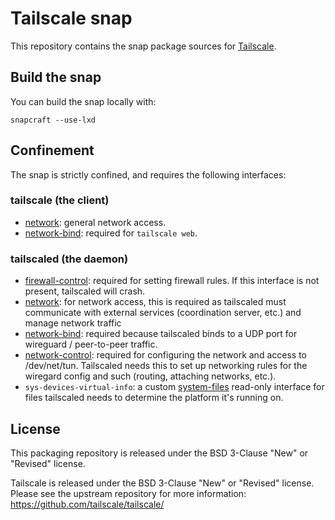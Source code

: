 # Tailscale snap

This repository contains the snap package sources for [Tailscale](https://github.com/tailscale/tailscale).

## Build the snap


You can build the snap locally with:

```
snapcraft --use-lxd
```

## Confinement

The snap is strictly confined, and requires the following interfaces:

### tailscale (the client)

- [network](https://snapcraft.io/docs/network-interface): general network access.
- [network-bind](https://snapcraft.io/docs/network-bind-interface): required for `tailscale web`.

### tailscaled (the daemon)

- [firewall-control](https://snapcraft.io/docs/firewall-control-interface): required for setting firewall rules. If this interface is not present, tailscaled will crash.
- [network](https://snapcraft.io/docs/network-interface): for network access, this is required as tailscaled must communicate with external services (coordination server, etc.) and manage network traffic
- [network-bind](https://snapcraft.io/docs/network-bind-interface): required because tailscaled binds to a UDP port for wireguard / peer-to-peer traffic.
- [network-control](https://snapcraft.io/docs/network-control-interface): required for configuring the network and access to /dev/net/tun. Tailscaled needs this to set up networking rules for the wiregard config and such (routing, attaching networks, etc.).
- `sys-devices-virtual-info`: a custom [system-files](https://snapcraft.io/docs/system-files-interface) read-only interface for files tailscaled needs to determine the platform it's running on.

## License

This packaging repository is released under the BSD 3-Clause "New" or "Revised" license.

Tailscale is released under the BSD 3-Clause "New" or "Revised" license.
Please see the upstream repository for more information: https://github.com/tailscale/tailscale/
